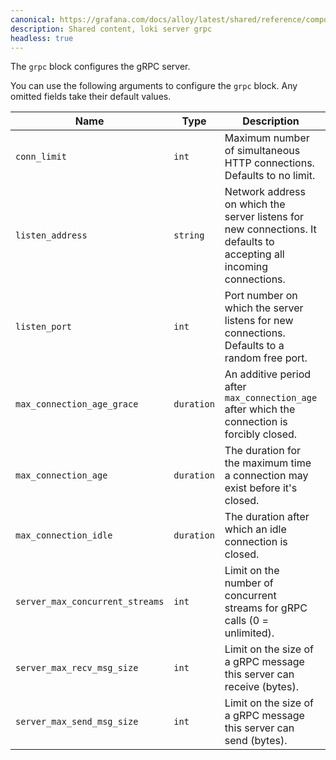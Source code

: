 ```yaml
---
canonical: https://grafana.com/docs/alloy/latest/shared/reference/components/loki-server-grpc/
description: Shared content, loki server grpc
headless: true
---
```


The `grpc` block configures the gRPC server.

You can use the following arguments to configure the `grpc` block. Any omitted fields take their default values.

| Name                            | Type       | Description                                                                                                         | Default      | Required |
| ------------------------------- | ---------- | ------------------------------------------------------------------------------------------------------------------- | ------------ | -------- |
| `conn_limit`                    | `int`      | Maximum number of simultaneous HTTP connections. Defaults to no limit.                                              | `0`          | no       |
| `listen_address`                | `string`   | Network address on which the server listens for new connections. It defaults to accepting all incoming connections. | `""`         | no       |
| `listen_port`                   | `int`      | Port number on which the server listens for new connections. Defaults to a random free port.                        | `0`          | no       |
| `max_connection_age_grace`      | `duration` | An additive period after `max_connection_age` after which the connection is forcibly closed.                        | `"infinity"` | no       |
| `max_connection_age`            | `duration` | The duration for the maximum time a connection may exist before it's closed.                                        | `"infinity"` | no       |
| `max_connection_idle`           | `duration` | The duration after which an idle connection is closed.                                                              | `"infinity"` | no       |
| `server_max_concurrent_streams` | `int`      | Limit on the number of concurrent streams for gRPC calls (0 = unlimited).                                           | `100`        | no       |
| `server_max_recv_msg_size`      | `int`      | Limit on the size of a gRPC message this server can receive (bytes).                                                | `4MB`        | no       |
| `server_max_send_msg_size`      | `int`      | Limit on the size of a gRPC message this server can send (bytes).                                                   | `4MB`        | no       |
